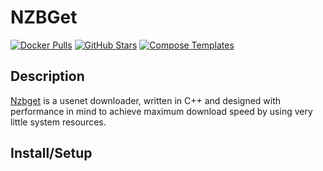 # NZBGet

[![Docker Pulls](https://img.shields.io/docker/pulls/linuxserver/nzbget?style=flat-square&color=607D8B&label=docker%20pulls&logo=docker)](https://hub.docker.com/r/linuxserver/nzbget)
[![GitHub Stars](https://img.shields.io/github/stars/linuxserver/docker-nzbget?style=flat-square&color=607D8B&label=github%20stars&logo=github)](https://github.com/linuxserver/docker-nzbget)
[![Compose Templates](https://img.shields.io/static/v1?style=flat-square&color=607D8B&label=compose&message=templates)](https://github.com/GhostWriters/DockSTARTer/tree/master/compose/.apps/nzbget)

## Description

[Nzbget](https://nzbget.net/) is a usenet downloader, written in C++ and designed with performance in mind to achieve maximum download speed by using very little system resources.

## Install/Setup

